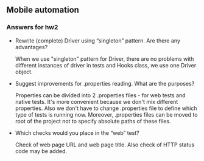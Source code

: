 ## Mobile automation
### Answers for hw2 
- Rewrite (complete) Driver using “singleton” pattern. Are there any advantages?    
  
  When we use "singleton" pattern for Driver, there are no problems with different instances of driver in tests and Hooks class, we use one Driver object.
  
- Suggest improvements for .properties reading. What are the purposes?  
  
  Properties can be divided into 2 .properties files - for web tests and native tests. It's more convenient because we don't mix different properties. Also we don't have to change .properties file to define which type of tests is running now. 
  Moreover, .properties files can be moved to root of the project not to specify absolute paths of these files.
  
- Which checks would you place in the “web” test?    
  
  Check of web page URL and web page title. Also check of HTTP status code may be added.